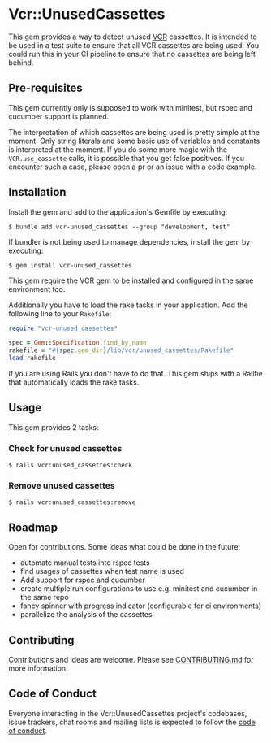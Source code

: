 # Vcr::UnusedCassettes

This gem provides a way to detect unused [VCR](https://github.com/vcr/vcr) cassettes. It is intended to be used in a test suite to ensure that all VCR cassettes are being used. You could run this in your CI pipeline to ensure that no cassettes are being left behind.


## Pre-requisites

This gem currently only is supposed to work with minitest, but rspec and cucumber support is planned.

The interpretation of which cassettes are being used is pretty simple at the moment. Only string literals and some basic use of variables and constants is interpreted at the moment. If you do some more magic with the `VCR.use_cassette` calls, it is possible that you get false positives. If you encounter such a case, please open a pr or an issue with a code example.

## Installation

Install the gem and add to the application's Gemfile by executing:

    $ bundle add vcr-unused_cassettes --group "development, test"

If bundler is not being used to manage dependencies, install the gem by executing:

    $ gem install vcr-unused_cassettes

This gem require the VCR gem to be installed and configured in the same environment too. 

Additionally you have to load the rake tasks in your application. Add the following line to your `Rakefile`:

```ruby
require "vcr-unused_cassettes"

spec = Gem::Specification.find_by_name
rakefile = "#{spec.gem_dir}/lib/vcr/unused_cassettes/Rakefile"
load rakefile
```

If you are using Rails you don't have to do that. This gem ships with a Railtie that automatically loads the rake tasks.

## Usage

This gem provides 2 tasks:

### Check for unused cassettes
    $ rails vcr:unused_cassettes:check

### Remove unused cassettes
    $ rails vcr:unused_cassettes:remove

## Roadmap
Open for contributions. Some ideas what could be done in the future:
- automate manual tests into rspec tests
- find usages of cassettes when test name is used
- Add support for rspec and cucumber
- create multiple run configurations to use e.g. minitest and cucumber in the same repo
- fancy spinner with progress indicator (configurable for ci environments)
- parallelize the analysis of the cassettes

## Contributing

Contributions and ideas are welcome. Please see [CONTRIBUTING.md](CONTRIBUTING.md) for more information.


## Code of Conduct

Everyone interacting in the Vcr::UnusedCassettes project's codebases, issue trackers, chat rooms and mailing lists is expected to follow the [code of conduct](https://github.com/jbockler/vcr-unused_cassettes/blob/master/CODE_OF_CONDUCT.md).
